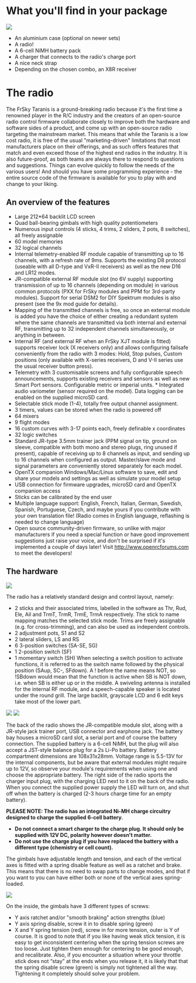 
# What you'll find in your package 

![](taranis-case.jpg)

* An aluminium case (optional on newer sets)
* A radio!
* A 6-cell NiMH battery pack
* A charger that connects to the radio's charge port
* A nice neck strap
* Depending on the chosen combo, an X8R receiver


# The radio

The FrSky Taranis is a ground-breaking radio because it's the first time a renowned player in the R/C industry and the creators of an open-source radio control firmware collaborate closely to improve both the hardware and software sides of a product, and come up with an open-source radio targeting the mainstream market. This means that while the Taranis is a low cost radio, it is free of the usual "marketing-driven" limitations that most manufacturers place on their offerings, and as such offers features that match and even exceed those of the highest end radios in the industry.
It is also future-proof, as both teams are always there to respond to questions and suggestions. Things can evolve quickly to follow the needs of the various users! And should you have some programming experience - the entire source code of the firmware is available for you to play with and change to your liking.


## An overview of the features



* Large 212*64 backlit LCD screen
* Quad ball-bearing gimbals with high quality potentiometers
* Numerous input controls (4 sticks, 4 trims, 2 sliders, 2 pots, 8 switches), all freely assignable
* 60 model memories
* 32 logical channels
* Internal telemetry-enabled RF module capable of transmitting up to 16 channels, with a refresh rate of 9ms. Supports the existing D8 protocol (useable with all D-type and VxR-II receivers) as well as the new D16 and LR12 modes.
* JR-compatible external RF module slot (no 6V supply) supporting transmission of up to 16 channels (depending on module) in various common protocols (PXX for FrSky modules and PPM for 3rd-party modules). Support for serial DSM2 for DIY Spektrum modules is also present (see the 9x mod guide for details).
* Mapping of the transmitted channels is free, so once an external module is added you have the choice of either creating a redundant system where the same channels are transmitted via both internal and external RF, transmitting up to 32 independent channels simultaneously, or anything in between.
* Internal RF (and external RF when an FrSky XJT module is fitted) supports receiver lock (X receivers only) and allows configuring failsafe conveniently from the radio with 3 modes: Hold, Stop pulses, Custom positions (only available with X-series receivers, D and V-II series use the usual receiver button press).
* Telemetry with 3 customisable screens and fully configurable speech announcements, supports existing receivers and sensors as well as new Smart Port sensors. Configurable metric or imperial units. * Integrated audio variometer (sensor required on the model). Data logging can be enabled on the supplied microSD card.
* Selectable stick mode (1-4), totally free output channel assignment.
* 3 timers, values can be stored when the radio is powered off
* 64 mixers
* 9 flight modes
* 16 custom curves with 3-17 points each, freely definable x coordinates
* 32 logic switches
* Standard JR-type 3.5mm trainer jack (PPM signal on tip, ground on sleeve, compatible with both mono and stereo plugs, ring unused if present), capable of receiving up to 8 channels as input, and sending up to 16 channels when configured as output. Master/slave mode and signal parameters are conveniently stored separately for each model.
* OpenTX companion Windows/Mac/Linux software to save, edit and share your models and settings as well as simulate your model setup
* USB connection for firmware upgrades, microSD card and OpenTX companion access
* Sticks can be calibrated by the end user
* Multiple language support: English, French, Italian, German, Swedish, Spanish, Portuguese, Czech, and maybe yours if you contribute with your own translation file! (Radio comes in English language, reflashing is needed to change language)
* Open source community-driven firmware, so unlike with major manufacturers if you need a special function or have good improvement suggestions just raise your voice, and don't be surprised if it's implemented a couple of days later! Visit http://www.openrcforums.com to meet the developers!


## The hardware

![](Taranis.jpg)

The radio has a relatively standard design and control layout, namely:
* 2 sticks and their associated trims, labelled in the software as Thr, Rud, Ele, Ail and TrmT, TrmR, TrmE, TrmA respectively. The stick to name mapping matches the selected stick mode. Trims are freely assignable (e.g. for cross-trimming), and can also be used as independent controls.
* 2 adjustment pots, S1 and S2
* 2 lateral sliders, LS and RS
* 6 3-position switches (SA-SE, SG)
* 1 2-position switch (SF)
* 1 momentary switch (SH)
When selecting a switch position to activate functions, it is referred to as the switch name followed by the physical position (SAup, SC-, SFdown). A ! before the name means NOT, so !SBdown would mean that the function is active when SB is NOT down, i.e. when SB is either up or in the middle.
A swiveling antenna is installed for the internal RF module, and a speech-capable speaker is located under the round grill. The large backlit, grayscale LCD and 6 edit keys take most of the lower part.

![](back-connectors.jpg)
![](battery-bay-connectors.jpg)

The back of the radio shows the JR-compatible module slot, along with a JR-style jack trainer port, USB connector and earphone jack. The battery bay houses a microSD card slot, a serial port and of course the battery connection.
The supplied battery is a 6-cell NiMH, but the plug will also accept a JST-style balance plug for a 2s Li-Po battery. Battery compartment dimensions are 108x31x28mm. Voltage range is 5.5-13V for the internal components, but be aware that external modules might require up to 12V, so observe your module's requirements when using one and choose the appropriate battery.
The right side of the radio sports the charger input plug, with the charging LED next to it on the back of the radio. When you connect the supplied power supply the LED will turn on, and shut off when the battery is charged (2-3 hours charge time for an empty battery).

**PLEASE NOTE: The radio has an integrated Ni-MH charge circuitry designed to charge the supplied 6-cell battery.**
* **Do not connect a smart charger to the charge plug. It should only be supplied with 12V DC, polarity however doesn't matter.**
* **Do not use the charge plug if you have replaced the battery with a different type (chemistry or cell count).**

The gimbals have adjustable length and tension, and each of the vertical axes is fitted with a spring disable feature as well as a ratchet and brake. This means that there is no need to swap parts to change modes, and that if you want to you can have either both or none of the vertical axes spring-loaded.

![](stick-screws.png)

On the inside, the gimbals have 3 different types of screws:
* Y axis ratchet and/or "smooth braking" action strengths (blue)
* Y axis spring disable, screw it in to disable spring (green)
* X and Y spring tension (red), screw in for more tension, outer is Y of course.
It is good to note that if you like having weak stick tension, it is easy to get inconsistent centering when the spring tension screws are too loose. Just tighten them enough for centering to be good enough, and recalibrate.
Also, if you encounter a situation where your throttle stick does not “stay” at the ends when you release it, it is likely that that the spring disable screw (green) is simply not tightened all the way. Tightening it completely should solve your problem.

